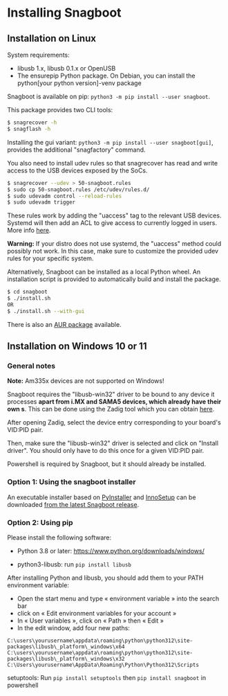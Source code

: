 # Installing Snagboot

## Installation on Linux

System requirements:

 * libusb 1.x, libusb 0.1.x or OpenUSB
 * The ensurepip Python package. On Debian, you can install the
   python[your python version]-venv package

Snagboot is available on pip: `python3 -m pip install --user snagboot`.

This package provides two CLI tools:

```bash
$ snagrecover -h
$ snagflash -h
```

Installing the gui variant: `python3 -m pip install --user snagboot[gui]`, provides the additional "snagfactory" command.

You also need to install udev rules so that snagrecover has read and write
access to the USB devices exposed by the SoCs.

```bash
$ snagrecover --udev > 50-snagboot.rules
$ sudo cp 50-snagboot.rules /etc/udev/rules.d/
$ sudo udevadm control --reload-rules
$ sudo udevadm trigger
```

These rules work by adding the "uaccess" tag to the relevant USB devices.
Systemd will then add an ACL to give access to currently logged in users. More
info
[here](https://enotty.pipebreaker.pl/2012/05/23/linux-automatic-user-acl-management/).

**Warning:** If your distro does not use systemd, the "uaccess" method could
possibly not work. In this case, make sure to customize the provided udev rules
for your specific system.

Alternatively, Snagboot can be installed as a local Python wheel. An
installation script is provided to automatically build and install the package.

```bash
$ cd snagboot
$ ./install.sh
OR
$ ./install.sh --with-gui
```

There is also an [AUR package](https://aur.archlinux.org/packages/snagboot)
available.

## Installation on Windows 10 or 11

### General notes

**Note:** Am335x devices are not supported on Windows!

Snagboot requires the "libusb-win32" driver to be bound to any device it
processes **apart from i.MX and SAMA5 devices, which already have their own
s**. This can be done using the Zadig tool which you can obtain [here](https://github.com/pbatard/libwdi/releases/download/v1.5.1/zadig-2.9.exe).


After opening Zadig, select the device entry corresponding to your board's
VID:PID pair.

Then, make sure the "libusb-win32" driver is selected and click on "Install
driver". You should only have to do this once for a given VID:PID pair.

Powershell is required by Snagboot, but it should already be installed.

### Option 1: Using the snagboot installer

An executable installer based on [PyInstaller](https://pyinstaller.org/en/stable/) and [InnoSetup](https://jrsoftware.org/isinfo.php) can be downloaded [from the latest Snagboot release](https://github.com/bootlin/snagboot/releases/latest/download/snagboot_installer_win64.exe).

### Option 2: Using pip

Please install the following software:

- Python 3.8 or later: https://www.python.org/downloads/windows/

- python3-libusb: run `pip install libusb`

After installing Python and libusb, you should add them to your PATH environment variable:

- Open the start menu and type « environment variable » into the search bar
- click on « Edit environment variables for your account »
- In « User variables », click on « Path » then « Edit »
- In the edit window, add four new paths:

```
C:\users\yourusername\appdata\roaming\python\python312\site-packages\libusb\_platform\_windows\x64
C:\users\yourusername\appdata\roaming\python\python312\site-packages\libusb\_platform\_windows\x32
C:\Users\yourusername\AppData\Roaming\Python\Python312\Scripts
```

setuptools: Run `pip install setuptools` then  `pip install snagboot` in powershell

